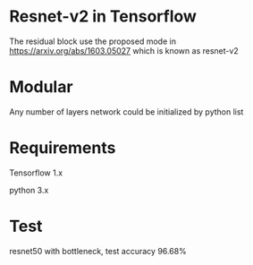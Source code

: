 # Resnet-v2 in Tensorflow
The residual block use the proposed mode in https://arxiv.org/abs/1603.05027  which is known as resnet-v2

# Modular
Any number of layers network  could be initialized by python list

# Requirements
Tensorflow 1.x

python 3.x

# Test 
resnet50 with bottleneck, test accuracy 96.68%


